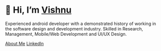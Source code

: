 # 👋 Hi, I’m [Vishnu](https://github.com/VishnuTB)
Experienced android developer with a demonstrated history of working in the software design and development industry.
Skilled in Research, Management, Mobile/Web Development and UI/UX Design.

[About Me](https://about.me/vishnutb)
[LinkedIn](https://www.linkedin.com/in/vishnutb/)

<!---
VishnuTB/VishnuTB is a ✨ special ✨ repository because its `README.md` (this file) appears on your GitHub profile.
You can click the Preview link to take a look at your changes.
--->
